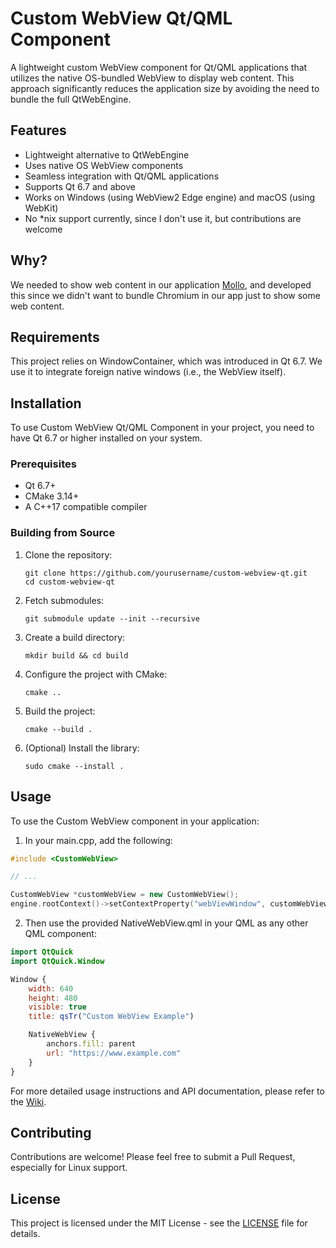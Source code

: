 # Custom WebView Qt/QML Component

A lightweight custom WebView component for Qt/QML applications that utilizes the native OS-bundled WebView to display web content. This approach significantly reduces the application size by avoiding the need to bundle the full QtWebEngine.

## Features

- Lightweight alternative to QtWebEngine
- Uses native OS WebView components
- Seamless integration with Qt/QML applications
- Supports Qt 6.7 and above
- Works on Windows (using WebView2 Edge engine) and macOS (using WebKit)
- No *nix support currently, since I don't use it, but contributions are welcome

## Why?

We needed to show web content in our application [Mollo](https://github.com/mollo), and developed this since we didn't want to bundle Chromium in our app just to show some web content. 

## Requirements

This project relies on WindowContainer, which was introduced in Qt 6.7. We use it to integrate foreign native windows (i.e., the WebView itself).

## Installation

To use Custom WebView Qt/QML Component in your project, you need to have Qt 6.7 or higher installed on your system.

### Prerequisites

- Qt 6.7+
- CMake 3.14+
- A C++17 compatible compiler

### Building from Source

1. Clone the repository:
   ```
   git clone https://github.com/yourusername/custom-webview-qt.git
   cd custom-webview-qt
   ```

2. Fetch submodules:
   ```
   git submodule update --init --recursive
   ```

3. Create a build directory:
   ```
   mkdir build && cd build
   ```

4. Configure the project with CMake:
   ```
   cmake ..
   ```

5. Build the project:
   ```
   cmake --build .
   ```

6. (Optional) Install the library:
   ```
   sudo cmake --install .
   ```

## Usage

To use the Custom WebView component in your application:

1. In your main.cpp, add the following:

```cpp
#include <CustomWebView>

// ...

CustomWebView *customWebView = new CustomWebView();
engine.rootContext()->setContextProperty("webViewWindow", customWebView);
```

2. Then use the provided NativeWebView.qml in your QML as any other QML component:

```qml
import QtQuick
import QtQuick.Window

Window {
    width: 640
    height: 480
    visible: true
    title: qsTr("Custom WebView Example")

    NativeWebView {
        anchors.fill: parent
        url: "https://www.example.com"
    }
}
```

For more detailed usage instructions and API documentation, please refer to the [Wiki](https://github.com/yourusername/custom-webview-qt/wiki).

## Contributing

Contributions are welcome! Please feel free to submit a Pull Request, especially for Linux support.

## License

This project is licensed under the MIT License - see the [LICENSE](LICENSE) file for details.
